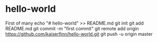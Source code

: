 # hello-world
First of many
echo "# hello-world" >> README.md
git init
git add README.md
git commit -m "first commit"
git remote add origin https://github.com/kaiserfinn/hello-world.git
git push -u origin master

